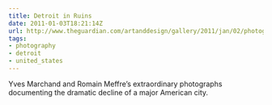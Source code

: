 ```yaml
---
title: Detroit in Ruins
date: 2011-01-03T18:21:14Z
url: http://www.theguardian.com/artanddesign/gallery/2011/jan/02/photography-detroit
tags:
- photography
- detroit
- united_states
---
```

Yves Marchand and Romain Meffre’s extraordinary photographs documenting the dramatic decline of a major American city.

